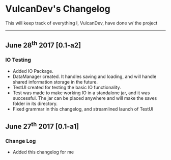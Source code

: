 # VulcanDev's Changelog

This will keep track of everything I, VulcanDev, have done w/ the project

---
## June 28<sup>th</sup> 2017 [0.1-a2]
### IO Testing
* Added IO Package.
* DataManager created. It handles saving and loading, and will handle shared information storage in the future.
* TestUI created for testing the basic IO functionality.
* Test was made to make working IO in a standalone jar, and it was successful. The jar can be placed anywhere and will make the saves folder in its directory.
* Fixed grammar in this changelog, and streamlined launch of TestUI
## June 27<sup>th</sup> 2017 [0.1-a1]
 ### Change Log
 * Added this changelog for me